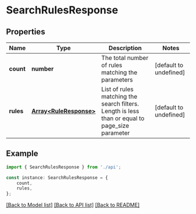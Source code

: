 # SearchRulesResponse


## Properties

Name | Type | Description | Notes
------------ | ------------- | ------------- | -------------
**count** | **number** | The total number of rules matching the parameters | [default to undefined]
**rules** | [**Array&lt;RuleResponse&gt;**](RuleResponse.md) | List of rules matching the search filters. Length is less than or equal to page_size parameter | [default to undefined]

## Example

```typescript
import { SearchRulesResponse } from './api';

const instance: SearchRulesResponse = {
    count,
    rules,
};
```

[[Back to Model list]](../README.md#documentation-for-models) [[Back to API list]](../README.md#documentation-for-api-endpoints) [[Back to README]](../README.md)
